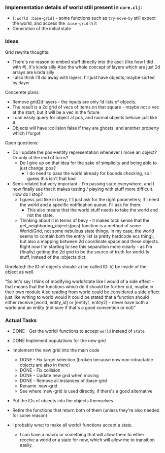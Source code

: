 ### Implementation details of world still present in `core.clj`:

- `[:world :base-grid]` - some functions such as `try-move-by` still expect the world, and access the `:base-grid` in it
- Generation of the initial state

### Ideas

Grid rewrite thoughts:

- There's no reason to embed stuff directly into the ascii (like how I did with #), it's kinda silly
  Also the whole concept of layers which are just 2d arrays are kinda silly
- I also think I'll do away with layers, I'll just have objects, maybe sorted by :layer

Concerete plans:

- Remove grid2d layers - the inputs are only 1d lists of objects.
- The result is a 2d grid of vecs of items on that square - maybe not a vec at the start, but it will be a vec in the future.
- I can easily query for object at pos, and normal objects behave just like #
- Objects will have :collision false if they are ghosts, and another property which I forgot

Open questions:

- Do I update the pos->entity representation whenever I move an object? Or only at the end of turns?
  - Do I give up on that idea for the sake of simplicity and being able to just change :pos?
    - I do need to pass the world already for bounds checking, so I guess this isn't that bad
- Semi-related but very important - I'm passing state everywhere, and I now finally see that it makes testing / playing with stuff more difficult.
  How do I stop?
  - I guess just like in bevy, I'll just ask for the right parameters; If I need the world and a specific notification queue, I'll ask for them.
    - This also means that the world stuff needs to take the world and not the state.
  - Thinking about it in terms of bevy - it makes total sense that the get_neighboring_objects(pos) function is a method of some World/Grid, not some nebulous state thingy.
    In my case, the world seems to contain both the entity list (a pretty hardcode ecs thing), but also a mapping between 2d coordinate space and these objects.
    Right now I'm starting to see this separation more clearly - as I'm (finally) getting the 2d grid to be the source of truth for world-ly stuff, instead of the :objects dict.

Unrelated: the ID of objects should:
a) be called ID.
b) be inside of the object as well.

"So let's say I think of modifying world/state like I would of a side effect -
that means that the functions which do it should be further out, maybe in their own module
Also reading from world could be considered a side effect just like writing to world would
It could be stated that a function should either receive [world, entity_id] or [entity1, entity2] -
never have both a world and an entity (not sure if that's a good convention or not)"

### Actual Tasks

- DONE - Get the world/ functions to accept `world` instead of `state`

- DONE Implement populations for the new grid
- Implement the new grid into the main code

  - DONE - Fix target selection (broken because now non-intractable objects are also in there)
  - DONE - Fix collision
  - DONE - Update new grid when moving
  - DONE - Remove all instances of :base-grid
  - Rename :new-grid
  - See where :new-grid is used directly, if there's a good alternative

- Put the IDs of objects into the objects themselves
- Retire the functions that return both of them (unless they're also needed for some reason)

- I probably wnat to make all world/ functions accept a state.
  - I can have a macro or something that will allow them to either receive a world or a state for now, which will allow me to transition easily.
